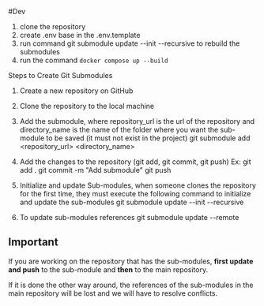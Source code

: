#Dev

1. clone the repository
2. create .env base in the .env.template
3. run command git submodule update --init --recursive to rebuild the submodules
3. run the command `docker compose up --build`


Steps to Create Git Submodules


1. Create a new repository on GitHub
2. Clone the repository to the local machine
3. Add the submodule, where repository_url is the url of the repository and directory_name is the name of the folder where you want the sub-module to be saved (it must not exist in the project)
git submodule add <repository_url> <directory_name>

4. Add the changes to the repository (git add, git commit, git push)
Ex:
git add .
git commit -m "Add submodule"
git push

5. Initialize and update Sub-modules, when someone clones the repository for the first time, they must execute the following command to initialize and update the sub-modules
git submodule update --init --recursive

6. To update sub-modules references
git submodule update --remote



## Important
If you are working on the repository that has the sub-modules, **first update and push** to the sub-module and **then** to the main repository.

If it is done the other way around, the references of the sub-modules in the main repository will be lost and we will have to resolve conflicts.

